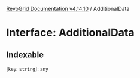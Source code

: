 [RevoGrid Documentation v4.14.10](README.md) / AdditionalData

# Interface: AdditionalData

## Indexable

 \[`key`: `string`\]: `any`
